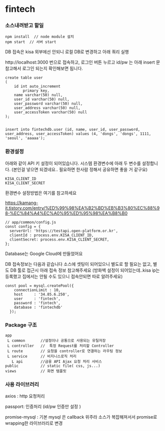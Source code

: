 # fintech

### 소스내려받고 할일
```
npm install  // node module 설치
npm start  // 서버 start
```
DB 접속은 kisa 외부에선 안되니 로컬 DB로 변경하고 아래 쿼리 실행 

http://localhost:3000 번으로 접속하고, 로그인 버튼 누르고 id/pw  는 아래 insert 문 참고해서 로그인 되는지 확인해보면 됩니다.

```
create table user
(
	id int auto_increment
		primary key,
	name varchar(50) null,
	user_id varchar(50) null,
	user_password varchar(50) null,
	user_address varchar(50) null,
	user_accessToken varchar(50) null
);


insert into fintechdb.user (id, name, user_id, user_password, user_address, user_accessToken) values (4, 'dongs', 'dongs', 1111, 'seoul', 'aaaaa');

```


### 환경설정
아래와 같이 API 키 설정이 되어있습니다.
시스템 환경변수에 아래 두 변수를 설정합니다.
(본인걸 넣으면 되겠네요.. 필요하면 한사람 정해서 공유하면 좋을 거 같구요)

```
KISA_CLIENT_ID 
KISA_CLIENT_SECRET
```

환경변수 설정방법은 여기를 참고하세요

https://kamang-it.tistory.com/entry/%ED%99%98%EA%B2%BD%EB%B3%80%EC%88%98-%EC%84%A4%EC%A0%95%ED%95%98%EA%B8%B0

```
// app/common/config.js
const config = {
  serverUrl: 'https://testapi.open-platform.or.kr',
  clientId : process.env.KISA_CLIENT_ID,
  clientSecret: process.env.KISA_CLIENT_SECRET,
};
```

Database는 Google Cloud에 만들었어요

DB 접속정보는 다음과 같습니다 소스에 셋팅이 되어있으니
별도로 할 필요는 없고, 별도 DB 툴로 접근시 아래 접속 정보 참고해주세요
(방화벽 설정이 되어있는데..kisa ip는 등록했고 집에서는 안될 수도 있으니 접속안되면 따로 알려주세요)

```
const pool = mysql.createPool({
    connectionLimit : 10,
    host     : '34.85.6.250',
    user     : 'fintech',
    password : 'fintech',
    database : 'fintechdb'
  });
```


### Package 구조
```
app
 L common       //설정이나 공통으로 사용되는 유틸저장
 L controller   //  특정 Request를 처리할 Controller
 L route        // 요청을 controller로 연결하는 라우팅 정보
 L service      // 비지니스로직 처리
   L api        //금융 API Ajax 요청 처리 서비스
public          // static file( css, js...)
views           // 화면 템플릿
```

### 사용 라이브러리
axios : http 요청처리

passport: 인증처리 (id/pw 인증만 설정 )

promise-mysql : 기본 mysql 은 callback 위주라 소스가 복잡해져서서 promise로 wrapping한 라이브러리로 변경

